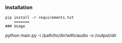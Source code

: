 
### Installation

```
pip install -r requirements.txt
	=======
### Usage

```
python main.py -i /path/to/dir/with/audio -o /output/dir

```
